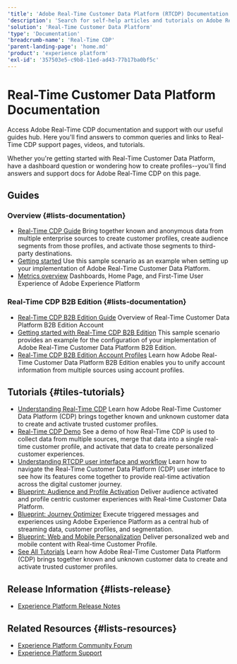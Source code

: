 ```yaml
---
'title': 'Adobe Real-Time Customer Data Platform (RTCDP) Documentation'
'description': 'Search for self-help articles and tutorials on Adobe Real-Time Customer Data Platform. Learn strategies and best practices from experts in live and on-demand video events.'
'solution': 'Real-Time Customer Data Platform'
'type': 'Documentation'
'breadcrumb-name': 'Real-Time CDP'
'parent-landing-page': 'home.md'
'product': 'experience platform'
'exl-id': '357503e5-c9b8-11ed-ad43-77b17ba0bf5c'
---
```


# Real-Time Customer Data Platform Documentation

Access Adobe Real-Time CDP documentation and support with our useful guides hub. Here you'll find answers to common queries and links to Real-Time CDP support pages, videos, and tutorials.

Whether you're getting started with Real-Time Customer Data Platform, have a dashboard question or wondering how to create profiles--you'll find answers and support docs for Adobe Real-Time CDP on this page.

## Guides

### Overview {#lists-documentation}

- [Real-Time CDP Guide](https://experienceleague.adobe.com/docs/experience-platform/rtcdp/overview.html)
  Bring together known and anonymous data from multiple enterprise sources to create customer profiles, create audience segments from those profiles, and activate those segments to third-party destinations.
- [Getting started](https://experienceleague.adobe.com/docs/experience-platform/rtcdp/intro/rtcdp-intro/get-started.html)
  Use this sample scenario as an example when setting up your implementation of Adobe Real-Time Customer Data Platform.
- [Metrics overview](https://experienceleague.adobe.com/docs/experience-platform/rtcdp/intro/rtcdp-intro/home-page-dashboards.html)
  Dashboards, Home Page, and First-Time User Experience of Adobe Experience Platform

### Real-Time CDP B2B Edition {#lists-documentation}

- [Real-Time CDP B2B Edition Guide](https://experienceleague.adobe.com/docs/experience-platform/rtcdp/b2b-overview.html)
  Overview of Real-Time Customer Data Platform B2B Edition Account
- [Getting started with Real-Time CDP B2B Edition](https://experienceleague.adobe.com/docs/experience-platform/rtcdp/intro/rtcdpb2b-intro/b2b-use-case.html)
  This sample scenario provides an example for the configuration of your implementation of Adobe Real-Time Customer Data Platform B2B Edition.
- [Real-Time CDP B2B Edition Account Profiles](https://experienceleague.adobe.com/docs/experience-platform/rtcdp/account/account-profile-overview.html)
  Learn how Adobe Real-Time Customer Data Platform B2B Edition enables you to unify account information from multiple sources using account profiles.

## Tutorials {#tiles-tutorials}

- [Understanding Real-Time CDP](https://experienceleague.adobe.com/docs/platform-learn/tutorials/rtcdp/understanding-the-real-time-customer-data-platform.html)
  Learn how Adobe Real-Time Customer Data Platform (CDP) brings together known and unknown customer data to create and activate trusted customer profiles.
- [Real-Time CDP Demo](https://experienceleague.adobe.com/docs/platform-learn/tutorials/rtcdp/demo.html)
  See a demo of how Real-Time CDP is used to collect data from multiple sources, merge that data into a single real-time customer profile, and activate that data to create personalized customer experiences.
- [Understanding RTCDP user interface and workflow](https://experienceleague.adobe.com/docs/platform-learn/tutorials/rtcdp/understanding-the-real-time-customer-data-platform-user-interface.html)
  Learn how to navigate the Real-Time Customer Data Platform (CDP) user interface to see how its features come together to provide real-time activation across the digital customer journey.
- [Blueprint: Audience and Profile Activation](https://experienceleague.adobe.com/docs/blueprints-learn/architecture/audience-activation/overview.html)
  Deliver audience activated and profile centric customer experiences with Real-time Customer Data Platform​.
- [Blueprint: Journey Optimizer](https://experienceleague.adobe.com/docs/blueprints-learn/architecture/customer-journeys/journey-optimizer/journey-optimizer.html)
  Execute triggered messages and experiences using Adobe Experience Platform as a central hub of streaming data, customer profiles, and segmentation.
- [Blueprint: Web and Mobile Personalization](https://experienceleague.adobe.com/docs/blueprints-learn/architecture/web-personalization/overview.html)
  Deliver personalized web and mobile content with Real-time Customer Profile.
- [See All Tutorials](https://experienceleague.adobe.com/docs/platform-learn/tutorials/rtcdp/understanding-the-real-time-customer-data-platform.html)
  Learn how Adobe Real-Time Customer Data Platform (CDP) brings together known and unknown customer data to create and activate trusted customer profiles.

## Release Information {#lists-release}

- [Experience Platform Release Notes](https://experienceleague.adobe.com/docs/experience-platform/release-notes/latest.html)

## Related Resources {#lists-resources}

- [Experience Platform Community Forum](https://experienceleaguecommunities.adobe.com/t5/adobe-experience-platform/ct-p/adobe-experience-platform-community)
- [Experience Platform Support](https://experienceleague.adobe.com/?support-solution=Experience+Platform#support)
